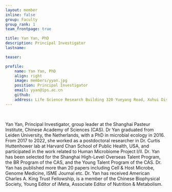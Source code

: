 ```yaml
---
layout: member
inline: false
group: Faculty
group_rank: 1
team_frontpage: true

title: Yan Yan, PhD
description: Principal Investigator
lastname: 

teaser:

profile:
    name: Yan Yan, PhD
    align: right
    image: members/yyan.jpg
    position: Principal Investigator
    email: yyan@ips.ac.cn
    github: 
    address: Life Science Research Building 320 Yueyang Road, Xuhui District, 200031.
---
```


<br/>


Yan Yan, Principal Investigator, group leader at the Shanghai Pasteur Institute, Chinese Academy of Sciences (CAS). Dr Yan graduated from Leiden University, the Netherlands, with a PhD in microbial ecology in 2016. From 2017 to 2022, she worked as a postdoctoral researcher in Dr. Curtis Huttenhower lab at Harvard Chan School of Public Health, USA, and participated in the work related to Human Microbiome Project I/II. Dr. Yan has been selected for the Shanghai High-Level Overseas Talent Program, the BR Program of the CAS, and the Young Talent Program of the CAS. Dr. Yan has published more than 20 papers including Cell & Host Microbe, Genome Medicine, ISME Journal etc. Dr. Yan has received American Charles A. King Trust Fellowship, is a member of the Chinese Biophysical Society, Young Editor of iMeta, Associate Editor of Nutrition & Metabolism.
